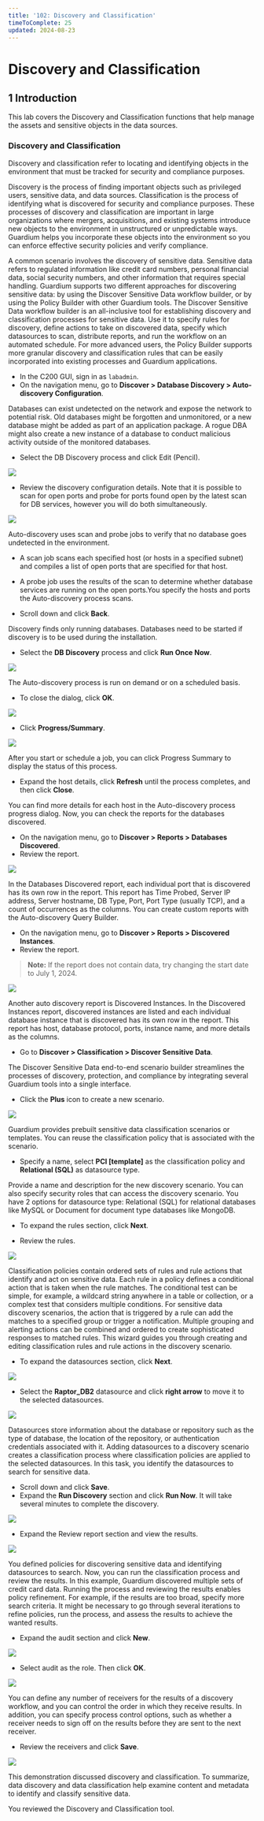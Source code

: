 ```yaml
---
title: '102: Discovery and Classification'
timeToComplete: 25
updated: 2024-08-23
---
```

# Discovery and Classification

## 1 Introduction

This lab covers the Discovery and Classification functions that help manage the assets and sensitive objects in the data sources.

### Discovery and Classification

Discovery and classification refer to locating and identifying objects in the environment that
must be tracked for security and compliance purposes.


Discovery is the process of finding important objects such as privileged users, sensitive
data, and data sources. Classification is the process of identifying what is discovered for
security and compliance purposes. These processes of discovery and classification are
important in large organizations where mergers, acquisitions, and existing systems
introduce new objects to the environment in unstructured or unpredictable ways. Guardium
helps you incorporate these objects into the environment so you can enforce effective
security policies and verify compliance.

A common scenario involves the discovery of sensitive data. Sensitive data refers to
regulated information like credit card numbers, personal financial data, social security
numbers, and other information that requires special handling. Guardium supports two
different approaches for discovering sensitive data: by using the Discover Sensitive Data
workflow builder, or by using the Policy Builder with other Guardium tools. The Discover
Sensitive Data workflow builder is an all-inclusive tool for establishing discovery and
classification processes for sensitive data. Use it to specify rules for discovery, define
actions to take on discovered data, specify which datasources to scan, distribute reports,
and run the workflow on an automated schedule. For more advanced users, the Policy
Builder supports more granular discovery and classification rules that can be easily
incorporated into existing processes and Guardium applications.


- In the C200 GUI, sign in as `labadmin`.
- On the navigation menu, go to **Discover > Database Discovery > Auto-discovery Configuration**.


Databases can exist undetected on the network and expose the network to potential risk.
Old databases might be forgotten and unmonitored, or a new database might be added as
part of an application package. A rogue DBA might also create a new instance of a
database to conduct malicious activity outside of the monitored databases.

- Select the DB Discovery process and click Edit (Pencil).

![](./images/102/image-01.png)

- Review the discovery configuration details. Note that it is possible to scan for open ports and probe for ports found open by the latest scan for DB services, however you will do both simultaneously.

![](./images/102/image-02.png)

Auto-discovery uses scan and probe jobs to verify that no database goes undetected in
the environment.

- A scan job scans each specified host (or hosts in a specified subnet) and compiles a list
of open ports that are specified for that host.
- A probe job uses the results of the scan to determine whether database services are
running on the open ports.You specify the hosts and ports the Auto-discovery process scans.

- Scroll down and click **Back**.

Discovery finds only running databases. Databases need to be started if discovery is to be
used during the installation.

- Select the **DB Discovery** process and click **Run Once Now**.

![](./images/102/image-03.png)

The Auto-discovery process is run on demand or on a scheduled basis.


- To close the dialog, click **OK**.

![](./images/102/image-04.png)

- Click **Progress/Summary**.

![](./images/102/image-05.png)

After you start or schedule a job, you can click Progress Summary to display the status of
this process.

- Expand the host details, click **Refresh** until the process completes, and then click **Close**.


You can find more details for each host in the Auto-discovery process progress dialog.
Now, you can check the reports for the databases discovered.


- On the navigation menu, go to **Discover > Reports > Databases Discovered**.
- Review the report.

![](./images/102/image-06.png)

In the Databases Discovered report, each individual port that is discovered has its own row
in the report. This report has Time Probed, Server IP address, Server hostname, DB Type,
Port, Port Type (usually TCP), and a count of occurrences as the columns.
You can create custom reports with the Auto-discovery Query Builder.


- On the navigation menu, go to **Discover > Reports > Discovered Instances**.
- Review the report. 
> **Note:** If the report does not contain data, try changing the start date to July 1, 2024.

![](./images/102/image-07.png)

Another auto discovery report is Discovered Instances.
In the Discovered Instances report, discovered instances are listed and each individual
database instance that is discovered has its own row in the report. This report has host,
database protocol, ports, instance name, and more details as the columns.

- Go to **Discover > Classification > Discover Sensitive Data**.


The Discover Sensitive Data end-to-end scenario builder streamlines the processes of
discovery, protection, and compliance by integrating several Guardium tools into a single
interface.


- Click the **Plus** icon to create a new scenario.

![](./images/102/image-08.png)

Guardium provides prebuilt sensitive data classification scenarios or templates. You can
reuse the classification policy that is associated with the scenario.

- Specify a name, select **PCI [template]** as the classification policy and **Relational (SQL)** as datasource type.


Provide a name and description for the new discovery scenario. You can also specify security roles that can access the discovery scenario. You have 2 options for datasource type: Relational (SQL) for relational databases like MySQL or Document for document type databases like MongoDB.

- To expand the rules section, click **Next**.

- Review the rules.

![](./images/102/image-09.jpg)


Classification policies contain ordered sets of rules and rule actions that identify and act on sensitive data. Each rule in a policy defines a conditional action that is taken when the rule matches. The conditional test can be simple, for example, a wildcard string anywhere in a table or collection, or a complex test that considers multiple conditions. For sensitive data discovery scenarios, the action that is triggered by a rule can add the matches to a specified group or trigger a notification. Multiple grouping and alerting actions can be combined and ordered to create sophisticated responses to matched rules. This wizard guides you through creating and editing classification rules and rule actions in the discovery scenario.


- To expand the datasources section, click **Next**.

![](./images/102/image-010.png)

- Select the **Raptor_DB2** datasource and click **right arrow** to move it to the selected datasources.

![](./images/102/image-011.png)

Datasources store information about the database or repository such as the type of
database, the location of the repository, or authentication credentials associated with it.
Adding datasources to a discovery scenario creates a classification process where
classification policies are applied to the selected datasources.
In this task, you identify the datasources to search for sensitive data.


- Scroll down and click **Save**.
- Expand the **Run Discovery** section and click **Run Now**. It will take several minutes to complete the discovery.

![](./images/102/image-012.jpg)

- Expand the Review report section and view the results.

![](./images/102/image-013.jpg)

You defined policies for discovering sensitive data and identifying datasources to search.
Now, you can run the classification process and review the results.
In this example, Guardium discovered multiple sets of credit card data.
Running the process and reviewing the results enables policy refinement. For example, if
the results are too broad, specify more search criteria. It might be necessary to go through
several iterations to refine policies, run the process, and assess the results to achieve the
wanted results.



- Expand the audit section and click **New**.

![](./images/102/image-014.jpg)

- Select audit as the role. Then click **OK**.

![](./images/102/image-015.png)

You can define any number of receivers for the results of a discovery workflow, and you
can control the order in which they receive results. In addition, you can specify process
control options, such as whether a receiver needs to sign off on the results before they are
sent to the next receiver.


- Review the receivers and click **Save**.

![](./images/102/image-016.jpg)

This demonstration discussed discovery and classification. To summarize, data discovery
and data classification help examine content and metadata to identify and classify sensitive
data.


You reviewed the Discovery and Classification tool.
